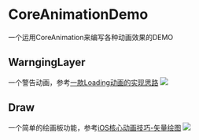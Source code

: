 # CoreAnimationDemo
一个运用CoreAnimation来编写各种动画效果的DEMO  
## WarngingLayer  
一个警告动画，参考[一款Loading动画的实现思路](http://www.jianshu.com/p/1c6a2de68753)
![](img/warning)
## Draw
一个简单的绘画板功能，参考[iOS核心动画技巧-矢量绘图](https://zsisme.gitbooks.io/ios-/content/chapter13/catiledLayer.html)
![](img/draw)
